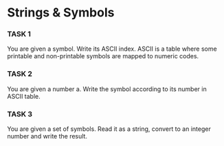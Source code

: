 # Strings & Symbols

### TASK 1
You are given a symbol. Write its ASCII index.
ASCII is a table where some printable and non-printable symbols are mapped to numeric codes.

### TASK 2
You are given a number a. Write the symbol according to its number in ASCII table.

### TASK 3
You are given a set of symbols. Read it as a string, convert to an integer number and write the result.


